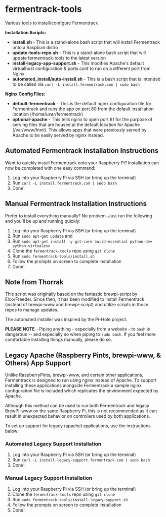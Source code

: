 fermentrack-tools
============

Various tools to install/configure Fermentrack

**Installation Scripts:**
* **install.sh** - This is a stand-alone bash script that will install Fermentrack onto a Raspbian distro
* **update-tools-repo.sh** - This is a stand-alone bash script that will update fermentrack-tools to the latest version
* **install-legacy-app-support.sh** - This modifies Apache's default virtualhost configuration & ports.conf to run on a different port from Nginx
* **automated_install/auto-install.sh** - This is a bash script that is intended to be called via `curl -L install.fermentrack.com | sudo bash`

**Nginx Config Files:**
* **default-fermentrack** - This is the default nginx configuration file for Fermentrack and runs the app on port 80 from the default installation location (/home/*user*/fermentrack)
* **optional-apache** - This tells nginx to open port 81 for the purpose of serving files that are housed at the default location for Apache (/var/www/html). This allows apps that were previously served by Apache to be easily served by nginx instead.


## Automated Fermentrack Installation Instructions

Want to quickly install Fermentrack onto your Raspberry Pi? Installation can now be completed with one easy command:

1. Log into your Raspberry Pi via SSH (or bring up the terminal)
2. Run `curl -L install.fermentrack.com | sudo bash`
3. Done!

## Manual Fermentrack Installation Instructions

Prefer to install everything manually? No problem. Just run the following and you'll be up and running quickly:

1. Log into your Raspberry Pi via SSH (or bring up the terminal)
2. Run `sudo apt-get update` and 
3. Run `sudo apt-get install -y git-core build-essential python-dev python-virtualenv`
4. Clone the `fermentrack-tools` repo using `git clone`
5. Run `sudo fermentrack-tools/install.sh`
6. Follow the prompts on screen to complete installation
7. Done!


## Note from Thorrak
This script was originally based on the fantastic brewpi-script by Elco/Freeder. Since then, it has been modified to install Fermentrack (instead of brewpi-www and brewpi-script) and utilize scripts in those repos to manage updates.

The automated installer was inspired by the Pi-Hole project. 

**PLEASE NOTE** - Piping anything - especially from a website - to `bash` is dangerous -- and especially so when piping to `sudo bash`. If you feel more comfortable installing things manually, please do so.


## Legacy Apache (Raspberry Pints, brewpi-www, & Others) App Support

Unlike RaspberryPints, brewpi-www, and certain other applications, Fermentrack is designed to run using nginx instead of Apache. To support installing these applications alongside Fermentrack a sample nginx configuration file is included which replicates the environment expected by Apache.

Although this method can be used to run both Fermentrack and legacy BrewPi-www on the same Raspberry Pi, this is not recommended as it can result in unexpected behavior on controllers used by both applications.

To set up support for legacy (apache) applications, use the instructions below:

### Automated Legacy Support Installation

1. Log into your Raspberry Pi via SSH (or bring up the terminal)
2. Run `curl -L install-legacy-support.fermentrack.com | sudo bash`
3. Done!

### Manual Legacy Support Installation
1. Log into your Raspberry Pi via SSH (or bring up the terminal)
2. Clone the `fermentrack-tools` repo using `git clone`
3. Run `sudo fermentrack-tools/install-legacy-support.sh`
4. Follow the prompts on screen to complete installation
5. Done!


